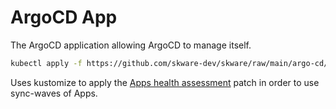 
# ArgoCD App

The ArgoCD application allowing ArgoCD to manage itself.

```bash
kubectl apply -f https://github.com/skware-dev/skware/raw/main/argo-cd/argocd-app.yaml
```

Uses kustomize to apply the [Apps health assessment](https://argo-cd.readthedocs.io/en/stable/operator-manual/health/#argocd-app) patch in order to use sync-waves of Apps.



